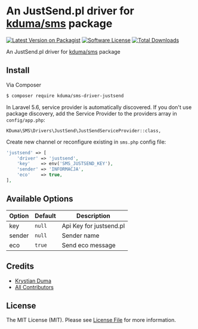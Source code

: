 # An JustSend.pl driver for [kduma/sms](https://github.com/kduma-OSS/L5-SMS) package

[![Latest Version on Packagist][ico-version]][link-packagist]
[![Software License][ico-license]](LICENSE.md)
[![Total Downloads][ico-downloads]][link-downloads]

An JustSend.pl driver for [kduma/sms](https://github.com/kduma-OSS/L5-SMS) package

## Install

Via Composer

```bash
$ composer require kduma/sms-driver-justsend
```

In Laravel 5.6, service provider is automatically discovered. If you don't use package discovery, 
add the Service Provider to the providers array in `config/app.php`:

    KDuma\SMS\Drivers\JustSend\JustSendServiceProvider::class,
    
Create new channel or reconfigure existing in `sms.php` config file:

```php
'justsend' => [
    'driver' => 'justsend',
    'key'    => env('SMS_JUSTSEND_KEY'),
    'sender' => 'INFORMACJA',
    'eco'    => true,
],
```

## Available Options

| Option   | Default | Description                                 |
|----------|---------|---------------------------------------------|
| key      | `null`  | Api Key for justsend.pl                     |
| sender   | `null`  | Sender name                                 |
| eco      | `true`  | Send eco message                            |
    

## Credits

- [Krystian Duma][link-author]
- [All Contributors][link-contributors]

## License

The MIT License (MIT). Please see [License File](LICENSE.md) for more information.

[ico-version]: https://img.shields.io/packagist/v/kduma/sms-driver-justsend.svg?style=flat-square
[ico-license]: https://img.shields.io/badge/license-MIT-brightgreen.svg?style=flat-square
[ico-downloads]: https://img.shields.io/packagist/dt/kduma/sms-driver-justsend.svg?style=flat-square

[link-packagist]: https://packagist.org/packages/kduma/sms-driver-justsend
[link-downloads]: https://packagist.org/packages/kduma/sms-driver-justsend
[link-author]: https://github.com/kduma
[link-contributors]: ../../contributors
